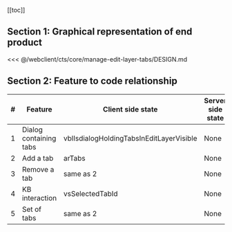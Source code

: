 [[toc]]

## Section 1: Graphical representation of end product

<<< @/webclient/cts/core/manage-edit-layer-tabs/DESIGN.md

## Section 2: Feature to code relationship

| #   | Feature                | Client side state                        | Server side state | Component                          | Client side code                                                                                                                                                                           | Server side code |
| --- | ---------------------- | ---------------------------------------- | ----------------- | ---------------------------------- | ------------------------------------------------------------------------------------------------------------------------------------------------------------------------------------------ | ---------------- |
| 1   | Dialog containing tabs | vblIsdialogHoldingTabsInEditLayerVisible | None              | ctShowAddAndRemoveTabsInDialog.vue | [Dialog containing tabs](https://github.com/savantcare/emr/blob/3e5abdae677e3621559b65ee9bc33544ceb103b3/webclient/cts/core/manage-edit-layer-tabs/ctShowAddAndRemoveTabsInDialog.vue#L20) | None             |
| 2   | Add a tab              | arTabs                                   | None              | search-inside-add-tab-in-cl-ct.vue | [Add a tab](https://github.com/savantcare/emr/blob/3e5abdae677e3621559b65ee9bc33544ceb103b3/webclient/cts/core/manage-edit-layer-tabs/search-inside-add-tab-in-cl-ct.vue)                  | None             |
| 3   | Remove a tab           | same as 2                                | None              | same as 1                          | [Remove a tab](https://github.com/savantcare/emr/blob/3e5abdae677e3621559b65ee9bc33544ceb103b3/webclient/cts/core/manage-edit-layer-tabs/ctShowAddAndRemoveTabsInDialog.vue#L188)          | None             |
| 4   | KB interaction         | vsSelectedTabId                          | None              | same as 1                          | [KB interaction](https://github.com/savantcare/emr/blob/3e5abdae677e3621559b65ee9bc33544ceb103b3/webclient/cts/core/manage-edit-layer-tabs/ctShowAddAndRemoveTabsInDialog.vue#L121)        | None             |
| 5   | Set of tabs            | same as 2                                | None              | set-of-tabs-ct.vue                 | [Set of tabs](https://github.com/savantcare/emr/tree/master/webclient/cts/core/manage-edit-layer-tabs/set-of-tabs-ct.vue)                                                                  | None             |
